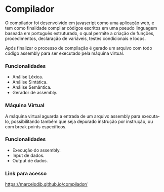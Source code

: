 # Compilador

O compilador foi desenvolvido em javascript como uma aplicação web, e tem como finalidade compilar códigos escritos em uma pseudo linguagem baseada em português estruturado, o qual permite a criação de funções, procedimentos, declaração de variáveis, testes condicionais e loops.

Após finalizar o processo de compilação é gerado um arquivo com todo código assembly para ser executado pela máquina virtual.

### Funcionalidades
  - Análise Léxica.
  - Análise Sintática.
  - Análise Semântica.
  - Gerador de assembly.

### Máquina Virtual

A máquina virtual aguarda a entrada de um arquivo assembly para executa-lo, possibilitando também que seja depurado instrução por instrução, ou com break points específicos.

### Funcionalidades
  - Execução do assembly.
  - Input de dados.
  - Output de dados.

### Link para acesso

https://marcelodib.github.io/compilador/
